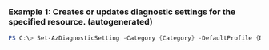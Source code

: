 ### Example 1: Creates or updates diagnostic settings for the specified resource. (autogenerated)
```powershell
PS C:\> Set-AzDiagnosticSetting -Category {Category} -DefaultProfile {DefaultProfile} -Enabled {Enabled} -EventHubAuthorizationRuleId {EventHubAuthorizationRuleId} -EventHubName {EventHubName} -Name {Name} -ResourceId Resource01
```


